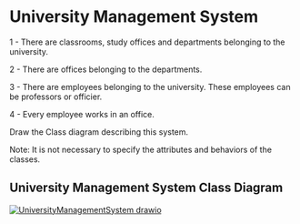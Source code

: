 # University Management System

1 - There are classrooms, study offices and departments belonging to the university.

2 - There are offices belonging to the departments.

3 - There are employees belonging to the university. These employees can be professors or officier.

4 - Every employee works in an office.

Draw the Class diagram describing this system.

Note: It is not necessary to specify the attributes and behaviors of the classes.

## [](https://github.com/yasarzeynep/Patika-OOP/tree/main/HM%201#university-management-system-class-diagram)University Management System Class Diagram

[![UniversityManagementSystem drawio](https://user-images.githubusercontent.com/116646963/222725328-297f007d-66e8-498b-8508-718d2a1921f7.png)](https://user-images.githubusercontent.com/116646963/222725328-297f007d-66e8-498b-8508-718d2a1921f7.png)
